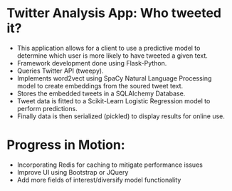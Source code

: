 # Twitter Analysis App: Who tweeted it?

*  This application allows for a client to use a predictive model to determine which user is more likely to have tweeted a given text.
*  Framework development done using Flask-Python.
*  Queries Twitter API (tweepy).
*  Implements word2vect using SpaCy Natural Language Processing model to create embeddings from the soured tweet text.
*  Stores the embedded tweets in a SQLAlchemy Database.
*  Tweet data is fitted to a Scikit-Learn Logistic Regression model to perform predictions.
*  Finally data is then serialized (pickled) to display results for online use.  


# Progress in Motion:

*  Incorporating Redis for caching to mitigate performance issues
*  Improve UI using Bootstrap or JQuery
*  Add more fields of interest/diversify model functionality
